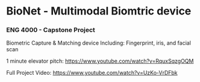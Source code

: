 # BioNet - Multimodal Biomtric device
### ENG 4000 - Capstone Project

Biometric Capture & Matching device
Including: Fingerprint, iris, and facial scan

1 minute elevator pitch: https://www.youtube.com/watch?v=RquxSqzgOQM

Full Project Video: https://www.youtube.com/watch?v=UzKo-VrDFbk
